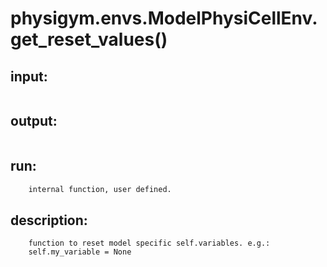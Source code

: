 # physigym.envs.ModelPhysiCellEnv.get_reset_values()


## input:
```

```

## output:
```

```

## run:
```python
    internal function, user defined.

```

## description:
```
    function to reset model specific self.variables. e.g.:
    self.my_variable = None

```